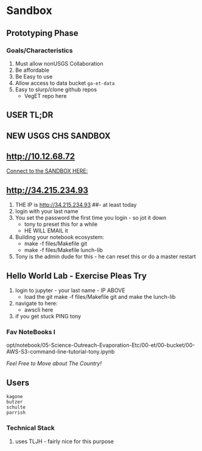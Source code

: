 # Sandbox

## Prototyping Phase

### Goals/Characteristics

1. Must allow nonUSGS Collaboration
2. Be affordable
3. Be Easy to use
4. Allow access to data bucket `ga-et-data`
5. Easy to slurp/clone github repos
	- VegET repo here

## USER TL;DR

## NEW USGS CHS SANDBOX
## http://10.12.68.72

[Connect to the SANDBOX HERE:](http://10.12.68.72)

## http://34.215.234.93



1. THE IP is http://34.215.234.93 ##- at least today
2. login with your last name
3. You set the password the first time you login - so jot it down
	- tony to preset this for a while
	- HE WILL EMAIL it
4. Building your notebook ecosystem:
	- make -f files/Makefile git
	- make -f files/Makefile lunch-lib
5. Tony is the admin dude for this - he can reset this or do a master restart


## Hello World Lab - Exercise Pleas Try

1. login to jupyter - your last name - IP ABOVE
	- load the git make -f files/Makefile git and make the lunch-lib
2. navigate to here:
	- awscli here
3. if you get stuck PING tony

### Fav NoteBooks I
opt/notebook/05-Science-Outreach-Evaporation-Etc/00-et/00-bucket/00-AWS-S3-command-line-tutorial-tony.ipynb

*Feel Free to Move about The Country!*

## Users

```
kagone
butzer
schulte
parrish
```



### Technical Stack

1. uses TLJH - fairly nice for this purpose
